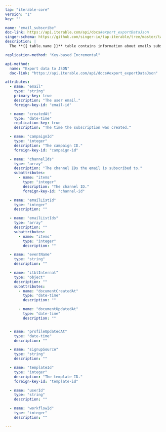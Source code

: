 ```yaml
---
tap: "iterable-core"
version: "1"
key: ""

name: "email_subscribe"
doc-link: https://api.iterable.com/api/docs#export_exportDataJson
singer-schema: https://github.com/singer-io/tap-iterable/tree/master/tap_iterable/schemas/email_subscribe.json
description: |
  The **{{ table.name }}** table contains information about emails subscribed to your {{ integration.display_name }} campaign.

replication-method: "Key-based Incremental"

api-method:
  name: "Export data to JSON"
  doc-link: "https://api.iterable.com/api/docs#export_exportDataJson"

attributes:
  - name: "email"
    type: "string"
    primary-key: true
    description: "The user email."
    foreign-key-id: "email-id"

  - name: "createdAt"
    type: "date-time"
    replication-key: true
    description: "The time the subscription was created."  

  - name: "campaignId"
    type: "integer"
    description: "The campaign ID."
    foreign-key-id: "campaign-id"

  - name: "channelIds"
    type: "array"
    description: "The channel IDs the email is subscribed to."
    subattributes:
      - name: "items"
        type: "integer"
        description: "The channel ID."
        foreign-key-id: "channel-id"

  - name: "emailListId"
    type: "integer"
    description: ""

  - name: "emailListIds"
    type: "array"
    description: ""
    subattributes:
      - name: "items"
        type: "integer"
        description: ""

  - name: "eventName"
    type: "string"
    description: ""

  - name: "itblInternal"
    type: "object"
    description: ""
    subattributes:
      - name: "documentCreatedAt"
        type: "date-time"
        description: ""

      - name: "documentUpdatedAt"
        type: "date-time"
        description: ""


  - name: "profileUpdatedAt"
    type: "date-time"
    description: ""

  - name: "signupSource"
    type: "string"
    description: ""

  - name: "templateId"
    type: "integer"
    description: "The template ID."
    foreign-key-id: "template-id"

  - name: "userId"
    type: "string"
    description: ""

  - name: "workflowId"
    type: "integer"
    description: ""

---
```

